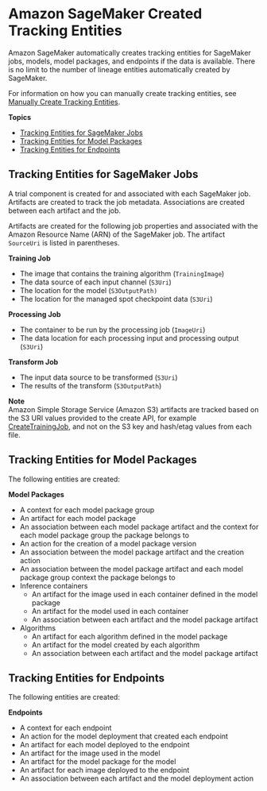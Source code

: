 # Amazon SageMaker Created Tracking Entities<a name="lineage-tracking-auto-creation"></a>

Amazon SageMaker automatically creates tracking entities for SageMaker jobs, models, model packages, and endpoints if the data is available\. There is no limit to the number of lineage entities automatically created by SageMaker\.

For information on how you can manually create tracking entities, see [Manually Create Tracking Entities](lineage-tracking-manual-creation.md)\.

**Topics**
+ [Tracking Entities for SageMaker Jobs](#lineage-tracking-auto-creation-jobs)
+ [Tracking Entities for Model Packages](#lineage-tracking-auto-creation-model-package)
+ [Tracking Entities for Endpoints](#lineage-tracking-auto-creation-endpoint)

## Tracking Entities for SageMaker Jobs<a name="lineage-tracking-auto-creation-jobs"></a>

A trial component is created for and associated with each SageMaker job\. Artifacts are created to track the job metadata\. Associations are created between each artifact and the job\.

Artifacts are created for the following job properties and associated with the Amazon Resource Name \(ARN\) of the SageMaker job\. The artifact `SourceUri` is listed in parentheses\.

**Training Job**
+ The image that contains the training algorithm \(`TrainingImage`\)
+ The data source of each input channel \(`S3Uri`\)
+ The location for the model \(`S3OutputPath)`
+ The location for the managed spot checkpoint data \(`S3Uri`\)

**Processing Job**
+ The container to be run by the processing job \(`ImageUri`\)
+ The data location for each processing input and processing output \(`S3Uri`\)

**Transform Job**
+ The input data source to be transformed \(`S3Uri`\)
+ The results of the transform \(`S3OutputPath`\)

**Note**  
Amazon Simple Storage Service \(Amazon S3\) artifacts are tracked based on the S3 URI values provided to the create API, for example [CreateTrainingJob](https://docs.aws.amazon.com/sagemaker/latest/APIReference/API_CreateTrainingJob.html), and not on the S3 key and hash/etag values from each file\.

## Tracking Entities for Model Packages<a name="lineage-tracking-auto-creation-model-package"></a>

The following entities are created:

**Model Packages**
+ A context for each model package group
+ An artifact for each model package
+ An association between each model package artifact and the context for each model package group the package belongs to
+ An action for the creation of a model package version
+ An association between the model package artifact and the creation action
+ An association between the model package artifact and each model package group context the package belongs to
+ Inference containers
  + An artifact for the image used in each container defined in the model package
  + An artifact for the model used in each container
  + An association between each artifact and the model package artifact
+ Algorithms
  + An artifact for each algorithm defined in the model package
  + An artifact for the model created by each algorithm
  + An association between each artifact and the model package artifact

## Tracking Entities for Endpoints<a name="lineage-tracking-auto-creation-endpoint"></a>

The following entities are created:

**Endpoints**
+ A context for each endpoint
+ An action for the model deployment that created each endpoint
+ An artifact for each model deployed to the endpoint
+ An artifact for the image used in the model
+ An artifact for the model package for the model
+ An artifact for each image deployed to the endpoint
+ An association between each artifact and the model deployment action